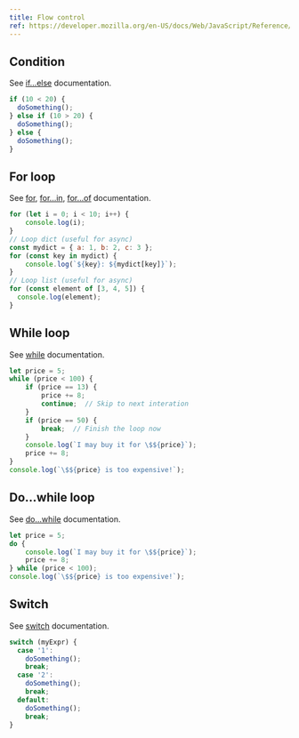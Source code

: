 ```yaml
---
title: Flow control
ref: https://developer.mozilla.org/en-US/docs/Web/JavaScript/Reference/Statements
---
```


## Condition

See
[if...else](https://developer.mozilla.org/en-US/docs/Web/JavaScript/Reference/Statements/if...else)
documentation.

```js
if (10 < 20) {
  doSomething();
} else if (10 > 20) {
  doSomething();
} else {
  doSomething();
}
```

## For loop

See
[for](https://developer.mozilla.org/en-US/docs/Web/JavaScript/Reference/Statements/for),
[for...in](https://developer.mozilla.org/en-US/docs/Web/JavaScript/Reference/Statements/for...in),
[for...of](https://developer.mozilla.org/en-US/docs/Web/JavaScript/Reference/Statements/for...of)
documentation.

```js
for (let i = 0; i < 10; i++) {
    console.log(i);
}
// Loop dict (useful for async)
const mydict = { a: 1, b: 2, c: 3 };
for (const key in mydict) {
    console.log(`${key}: ${mydict[key]}`);
}
// Loop list (useful for async)
for (const element of [3, 4, 5]) {
  console.log(element);
}
```

## While loop

See
[while](https://developer.mozilla.org/en-US/docs/Web/JavaScript/Reference/Statements/while)
documentation.

```js
let price = 5;
while (price < 100) {
    if (price == 13) {
        price += 8;
        continue;  // Skip to next interation
    }
    if (price == 50) {
        break;  // Finish the loop now
    }
    console.log(`I may buy it for \$${price}`);
    price += 8;
}
console.log(`\$${price} is too expensive!`);
```

## Do...while loop

See
[do...while](https://developer.mozilla.org/en-US/docs/Web/JavaScript/Reference/Statements/do...while)
documentation.

```js
let price = 5;
do {
    console.log(`I may buy it for \$${price}`);
    price += 8;
} while (price < 100);
console.log(`\$${price} is too expensive!`);
```

## Switch

See
[switch](https://developer.mozilla.org/en-US/docs/Web/JavaScript/Reference/Statements/switch)
documentation.

```js
switch (myExpr) {
  case '1':
    doSomething();
    break;
  case '2':
    doSomething();
    break;
  default:
    doSomething();
    break;
}
```
